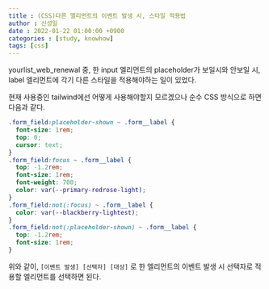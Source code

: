 ```yaml
---
title : (CSS)다른 엘리먼트의 이벤트 발생 시, 스타일 적용법 
author : 신성일
date : 2022-01-22 01:00:00 +0900
categories : [study, knowhow]
tags: [css]
---
```






yourlist_web_renewal 중, 한 input 엘리먼트의 placeholder가 보일시와 안보일 시, label 엘리먼트에 각기 다른 스타일을 적용해야하는 일이 있었다.

현재 사용중인 tailwind에선 어떻게 사용해야할지 모르겠으나 순수 CSS 방식으로 하면 다음과 같다.

```css
.form_field:placeholder-shown ~ .form__label {
  font-size: 1rem;
  top: 0;
  cursor: text;
}
.form_field:focus ~ .form__label {
  top: -1.2rem;
  font-size: 1rem;
  font-weight: 700;
  color: var(--primary-redrose-light);
}
.form_field:not(:focus) ~ .form__label {
  color: var(--blackberry-lightest);
}
.form_field:not(:placeholder-shown) ~ .form__label {
  top: -1.2rem;
  font-size: 1rem;
}
```

위와 같이, `[이벤트 발생] [선택자] [대상]` 로 한 엘리먼트의 이벤트 발생 시 선택자로 적용할 엘리먼트를 선택하면 된다.

